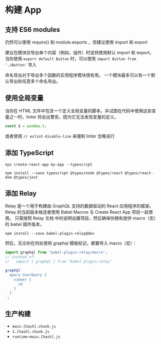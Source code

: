 # 构建 App

## 支持 ES6 modules

仍然可以使用 require() 和 module.exports ，但建议使用 import 和 export

建议在模块仅导出单个内容（例如，组件）时坚持使用默认 import 和 export。 当你使用 `export default Button` 时，可以使用 `import Button from './Button'` 导入

命名导出对于导出多个函数的实用程序模块很有用。 一个模块最多可以有一个默认导出和任意多个命名导出。

## 使用全局变量

当你在 HTML 文件中包含一个定义全局变量的脚本，并试图在代码中使用这些变量之一时，linter 将会出警告，因为它无法发现变量的定义。

```js
const $ = window.$;
```

或者使用 `// eslint-disable-line` 来强制 linter 忽略该行

## 添加 TypeScript

```
npx create-react-app my-app --typescript
```

```
npm install --save typescript @types/node @types/react @types/react-dom @types/jest
```

## 添加 Relay

Relay 是一个用于构建由 GraphQL 支持的数据驱动的 React 应用程序的框架。 Relay 的当前版本候选者使用 Babel Macros 与 Create React App 项目一起使用。 只需按照 Relay 文档 中的说明设置项目，然后确保你拥有提供 macro（宏）的 babel 插件版本。

```
npm install --save babel-plugin-relay@dev
```

然后，无论你在何处使用 graphql 模板标记，都要导入 macro（宏）：

```ts
import graphql from 'babel-plugin-relay/macro';
// instead of:
//   import { graphql } from "babel-plugin-relay"

graphql`
  query UserQuery {
    viewer {
      id
    }
  }
`;
```

## 生产构建

- `main.[hash].chunk.js`
- `1.[hash].chunk.js`
- `runtime~main.[hash].js`

